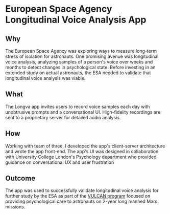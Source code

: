 # European Space Agency Longitudinal Voice Analysis App

## Why
The European Space Agency was exploring ways to measure long-term stress of isolation for astronauts. One promising avenue was longitudinal voice analysis, analyzing samples of a person's voice over weeks and months to detect changes in psychological state. Before investing in an extended study on actual astronauts, the ESA needed to validate that longitudinal voice analysis was viable. 

## What
The Longva app invites users to record voice samples each day with unobtrusive prompts and a conversational UI. High-fidelity recordings are sent to a proprietary server for detailed audio analysis.

## How
Working with team of three, I developed the app's client-server architecture and wrote the app front-end. The app's UI was designed in collaboration with University College London's Psychology department who provided guidance on conversational UX and user frustration 

## Outcome
The app was used to successfully validate longitudinal voice analysis for further study by the ESA as part of the [VULCAN program](https://www.phon.ucl.ac.uk/project/voice/) focused on providing psychological care to astronauts on 2-year long manned Mars missions.
